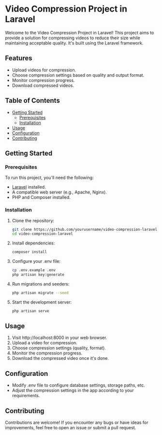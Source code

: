# Video Compression Project in Laravel

Welcome to the Video Compression Project in Laravel! This project aims to provide a solution for compressing videos to reduce their size while maintaining acceptable quality. It's built using the Laravel framework.

## Features

- Upload videos for compression.
- Choose compression settings based on quality and output format.
- Monitor compression progress.
- Download compressed videos.

## Table of Contents

- [Getting Started](#getting-started)
  - [Prerequisites](#prerequisites)
  - [Installation](#installation)
- [Usage](#usage)
- [Configuration](#configuration)
- [Contributing](#contributing)

## Getting Started

### Prerequisites

To run this project, you'll need the following:

- [Laravel](https://laravel.com/docs) installed.
- A compatible web server (e.g., Apache, Nginx).
- PHP and Composer installed.

### Installation

1. Clone the repository:

   ```sh
   git clone https://github.com/yourusername/video-compression-laravel.git
   cd video-compression-laravel

2. Install dependencies:

    ```sh
    composer install

3. Configure your .env file:

    ```sh
    cp .env.example .env
    php artisan key:generate

4. Run migrations and seeders:

    ```sh
    php artisan migrate --seed

5. Start the development server:

    ```sh
    php artisan serve

## Usage

1. Visit http://localhost:8000 in your web browser.
2. Upload a video for compression.
3. Choose compression settings (quality, format).
4. Monitor the compression progress.
5. Download the compressed video once it's done.

## Configuration
- Modify .env file to configure database settings, storage paths, etc.
- Adjust the compression settings in the app according to your requirements.

## Contributing
Contributions are welcome! If you encounter any bugs or have ideas for improvements, feel free to open an issue or submit a pull request.
